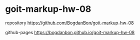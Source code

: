 # goit-markup-hw-08

repository https://github.com/BogdanBon/goit-markup-hw-08

github-pages https://bogdanbon.github.io/goit-markup-hw-08
